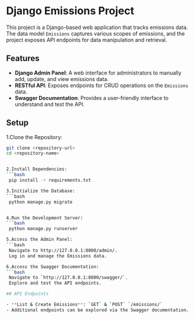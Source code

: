 # Django Emissions Project

This project is a Django-based web application that tracks emissions data. The data model `Emissions` captures various scopes of emissions, and the project exposes API endpoints for data manipulation and retrieval.

## Features

- **Django Admin Panel**: A web interface for administrators to manually add, update, and view emissions data.
- **RESTful API**: Exposes endpoints for CRUD operations on the `Emissions` data.
- **Swagger Documentation**: Provides a user-friendly interface to understand and test the API.

## Setup

1.Clone the Repository:
   ```bash
   git clone <repository-url>
   cd <repository-name>


2.Install Dependencies:
   ```bash
    pip install -r requirements.txt

3.Initialize the Database:
   ```bash
    python manage.py migrate


4.Run the Development Server:
   ```bash
    python manage.py runserver

5.Access the Admin Panel:
   ```bash
    Navigate to http://127.0.0.1:8000/admin/.
    Log in and manage the Emissions data.

6.Access the Swagger Documentation:
   ```bash
    Navigate to `http://127.0.0.1:8000/swagger/`.
    Explore and test the API endpoints.

## API Endpoints

- **List & Create Emissions**: `GET` & `POST` `/emissions/`
- Additional endpoints can be explored via the Swagger documentation.
